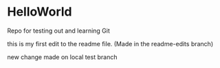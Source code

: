 # HelloWorld
Repo for testing out and learning Git

this is my first edit to the readme file. (Made in the readme-edits branch)

new change made on local test branch